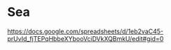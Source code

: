 # Sea
https://docs.google.com/spreadsheets/d/1eb2vaC45-prUvId_fjTEPqHbbeXYbooVciDVkXQBmkU/edit#gid=0
